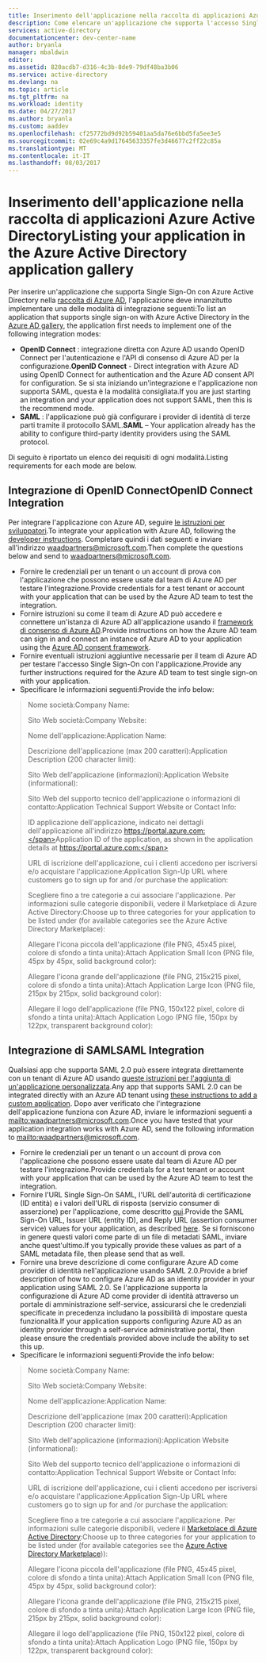 ```yaml
---
title: Inserimento dell'applicazione nella raccolta di applicazioni Azure Active Directory
description: Come elencare un'applicazione che supporta l'accesso Single Sign-On nella raccolta di Azure Active Directory | Microsoft Azure
services: active-directory
documentationcenter: dev-center-name
author: bryanla
manager: mbaldwin
editor: 
ms.assetid: 820acdb7-d316-4c3b-8de9-79df48ba3b06
ms.service: active-directory
ms.devlang: na
ms.topic: article
ms.tgt_pltfrm: na
ms.workload: identity
ms.date: 04/27/2017
ms.author: bryanla
ms.custom: aaddev
ms.openlocfilehash: cf25772bd9d92b59401aa5da76e6bbd5fa5ee3e5
ms.sourcegitcommit: 02e69c4a9d17645633357fe3d46677c2ff22c85a
ms.translationtype: MT
ms.contentlocale: it-IT
ms.lasthandoff: 08/03/2017
---
```

# <a name="listing-your-application-in-the-azure-active-directory-application-gallery"></a><span data-ttu-id="08d1a-103">Inserimento dell'applicazione nella raccolta di applicazioni Azure Active Directory</span><span class="sxs-lookup"><span data-stu-id="08d1a-103">Listing your application in the Azure Active Directory application gallery</span></span>
<span data-ttu-id="08d1a-104">Per inserire un'applicazione che supporta Single Sign-On con Azure Active Directory nella [raccolta di Azure AD](https://azure.microsoft.com/marketplace/active-directory/all/), l'applicazione deve innanzitutto implementare una delle modalità di integrazione seguenti:</span><span class="sxs-lookup"><span data-stu-id="08d1a-104">To list an application that supports single sign-on with Azure Active Directory in the [Azure AD gallery](https://azure.microsoft.com/marketplace/active-directory/all/), the application first needs to implement one of the following integration modes:</span></span>

* <span data-ttu-id="08d1a-105">**OpenID Connect** : integrazione diretta con Azure AD usando OpenID Connect per l'autenticazione e l'API di consenso di Azure AD per la configurazione.</span><span class="sxs-lookup"><span data-stu-id="08d1a-105">**OpenID Connect** - Direct integration with Azure AD using OpenID Connect for authentication and the Azure AD consent API for configuration.</span></span> <span data-ttu-id="08d1a-106">Se si sta iniziando un'integrazione e l'applicazione non supporta SAML, questa è la modalità consigliata.</span><span class="sxs-lookup"><span data-stu-id="08d1a-106">If you are just starting an integration and your application does not support SAML, then this is the recommend mode.</span></span>
* <span data-ttu-id="08d1a-107">**SAML** : l'applicazione può già configurare i provider di identità di terze parti tramite il protocollo SAML.</span><span class="sxs-lookup"><span data-stu-id="08d1a-107">**SAML** – Your application already has the ability to configure third-party identity providers using the SAML protocol.</span></span>

<span data-ttu-id="08d1a-108">Di seguito è riportato un elenco dei requisiti di ogni modalità.</span><span class="sxs-lookup"><span data-stu-id="08d1a-108">Listing requirements for each mode are below.</span></span>

## <a name="openid-connect-integration"></a><span data-ttu-id="08d1a-109">Integrazione di OpenID Connect</span><span class="sxs-lookup"><span data-stu-id="08d1a-109">OpenID Connect Integration</span></span>
<span data-ttu-id="08d1a-110">Per integrare l'applicazione con Azure AD, seguire [le istruzioni per sviluppatori](active-directory-authentication-scenarios.md).</span><span class="sxs-lookup"><span data-stu-id="08d1a-110">To integrate your application with Azure AD, following the [developer instructions](active-directory-authentication-scenarios.md).</span></span> <span data-ttu-id="08d1a-111">Completare quindi i dati seguenti e inviare all'indirizzo waadpartners@microsoft.com.</span><span class="sxs-lookup"><span data-stu-id="08d1a-111">Then complete the questions below and send to waadpartners@microsoft.com.</span></span>

* <span data-ttu-id="08d1a-112">Fornire le credenziali per un tenant o un account di prova con l'applicazione che possono essere usate dal team di Azure AD per testare l'integrazione.</span><span class="sxs-lookup"><span data-stu-id="08d1a-112">Provide credentials for a test tenant or account with your application that can be used by the Azure AD team to test the integration.</span></span>  
* <span data-ttu-id="08d1a-113">Fornire istruzioni su come il team di Azure AD può accedere e connettere un'istanza di Azure AD all'applicazione usando il [framework di consenso di Azure AD](active-directory-integrating-applications.md#overview-of-the-consent-framework).</span><span class="sxs-lookup"><span data-stu-id="08d1a-113">Provide instructions on how the Azure AD team can sign in and connect an instance of Azure AD to your application using the [Azure AD consent framework](active-directory-integrating-applications.md#overview-of-the-consent-framework).</span></span> 
* <span data-ttu-id="08d1a-114">Fornire eventuali istruzioni aggiuntive necessarie per il team di Azure AD per testare l'accesso Single Sign-On con l'applicazione.</span><span class="sxs-lookup"><span data-stu-id="08d1a-114">Provide any further instructions required for the Azure AD team to test single sign-on with your application.</span></span> 
* <span data-ttu-id="08d1a-115">Specificare le informazioni seguenti:</span><span class="sxs-lookup"><span data-stu-id="08d1a-115">Provide the info below:</span></span>

> <span data-ttu-id="08d1a-116">Nome società:</span><span class="sxs-lookup"><span data-stu-id="08d1a-116">Company Name:</span></span>
> 
> <span data-ttu-id="08d1a-117">Sito Web società:</span><span class="sxs-lookup"><span data-stu-id="08d1a-117">Company Website:</span></span>
> 
> <span data-ttu-id="08d1a-118">Nome dell'applicazione:</span><span class="sxs-lookup"><span data-stu-id="08d1a-118">Application Name:</span></span>
> 
> <span data-ttu-id="08d1a-119">Descrizione dell'applicazione (max 200 caratteri):</span><span class="sxs-lookup"><span data-stu-id="08d1a-119">Application Description (200 character limit):</span></span>
> 
> <span data-ttu-id="08d1a-120">Sito Web dell'applicazione (informazioni):</span><span class="sxs-lookup"><span data-stu-id="08d1a-120">Application Website (informational):</span></span>
> 
> <span data-ttu-id="08d1a-121">Sito Web del supporto tecnico dell'applicazione o informazioni di contatto:</span><span class="sxs-lookup"><span data-stu-id="08d1a-121">Application Technical Support Website or Contact Info:</span></span>
> 
> <span data-ttu-id="08d1a-122">ID applicazione dell'applicazione, indicato nei dettagli dell'applicazione all'indirizzo https://portal.azure.com:</span><span class="sxs-lookup"><span data-stu-id="08d1a-122">Application  ID of the application, as shown in the application details at https://portal.azure.com:</span></span>
> 
> <span data-ttu-id="08d1a-123">URL di iscrizione dell'applicazione, cui i clienti accedono per iscriversi e/o acquistare l'applicazione:</span><span class="sxs-lookup"><span data-stu-id="08d1a-123">Application Sign-Up URL where customers go to sign up for and /or purchase the application:</span></span>
> 
> <span data-ttu-id="08d1a-124">Scegliere fino a tre categorie a cui associare l'applicazione. Per informazioni sulle categorie disponibili, vedere il Marketplace di Azure Active Directory:</span><span class="sxs-lookup"><span data-stu-id="08d1a-124">Choose up to three categories for your application to be listed under (for available categories see the Azure Active Directory Marketplace):</span></span>
> 
> <span data-ttu-id="08d1a-125">Allegare l'icona piccola dell'applicazione (file PNG, 45x45 pixel, colore di sfondo a tinta unita):</span><span class="sxs-lookup"><span data-stu-id="08d1a-125">Attach Application Small Icon (PNG file, 45px by 45px, solid background color):</span></span>
> 
> <span data-ttu-id="08d1a-126">Allegare l'icona grande dell'applicazione (file PNG, 215x215 pixel, colore di sfondo a tinta unita):</span><span class="sxs-lookup"><span data-stu-id="08d1a-126">Attach Application Large Icon (PNG file, 215px by 215px, solid background color):</span></span>
> 
> <span data-ttu-id="08d1a-127">Allegare il logo dell'applicazione (file PNG, 150x122 pixel, colore di sfondo a tinta unita):</span><span class="sxs-lookup"><span data-stu-id="08d1a-127">Attach Application Logo (PNG file, 150px by 122px, transparent background color):</span></span>
> 
> 

## <a name="saml-integration"></a><span data-ttu-id="08d1a-128">Integrazione di SAML</span><span class="sxs-lookup"><span data-stu-id="08d1a-128">SAML Integration</span></span>
<span data-ttu-id="08d1a-129">Qualsiasi app che supporta SAML 2.0 può essere integrata direttamente con un tenant di Azure AD usando [queste istruzioni per l'aggiunta di un'applicazione personalizzata](../active-directory-saas-custom-apps.md).</span><span class="sxs-lookup"><span data-stu-id="08d1a-129">Any app that supports SAML 2.0 can be integrated directly with an Azure AD tenant using [these instructions to add a custom application](../active-directory-saas-custom-apps.md).</span></span> <span data-ttu-id="08d1a-130">Dopo aver verificato che l'integrazione dell'applicazione funziona con Azure AD, inviare le informazioni seguenti a <mailto:waadpartners@microsoft.com>.</span><span class="sxs-lookup"><span data-stu-id="08d1a-130">Once you have tested that your application integration works with Azure AD, send the following information to <mailto:waadpartners@microsoft.com>.</span></span>

* <span data-ttu-id="08d1a-131">Fornire le credenziali per un tenant o un account di prova con l'applicazione che possono essere usate dal team di Azure AD per testare l'integrazione.</span><span class="sxs-lookup"><span data-stu-id="08d1a-131">Provide credentials for a test tenant or account with your application that can be used by the Azure AD team to test the integration.</span></span>  
* <span data-ttu-id="08d1a-132">Fornire l'URL Single Sign-On SAML, l'URL dell'autorità di certificazione (ID entità) e i valori dell'URL di risposta (servizio consumer di asserzione) per l'applicazione, come descritto [qui](../active-directory-saas-custom-apps.md).</span><span class="sxs-lookup"><span data-stu-id="08d1a-132">Provide the SAML Sign-On URL, Issuer URL (entity ID), and Reply URL (assertion consumer service) values for your application, as described [here](../active-directory-saas-custom-apps.md).</span></span> <span data-ttu-id="08d1a-133">Se si forniscono in genere questi valori come parte di un file di metadati SAML, inviare anche quest'ultimo.</span><span class="sxs-lookup"><span data-stu-id="08d1a-133">If you typically provide these values as part of a SAML metadata file, then please send that as well.</span></span>
* <span data-ttu-id="08d1a-134">Fornire una breve descrizione di come configurare Azure AD come provider di identità nell'applicazione usando SAML 2.0.</span><span class="sxs-lookup"><span data-stu-id="08d1a-134">Provide a brief description of how to configure Azure AD as an identity provider in your application using SAML 2.0.</span></span> <span data-ttu-id="08d1a-135">Se l'applicazione supporta la configurazione di Azure AD come provider di identità attraverso un portale di amministrazione self-service, assicurarsi che le credenziali specificate in precedenza includano la possibilità di impostare questa funzionalità.</span><span class="sxs-lookup"><span data-stu-id="08d1a-135">If your application supports configuring Azure AD as an identity provider through a self-service administrative portal, then please ensure the credentials provided above include the ability to set this up.</span></span>
* <span data-ttu-id="08d1a-136">Specificare le informazioni seguenti:</span><span class="sxs-lookup"><span data-stu-id="08d1a-136">Provide the info below:</span></span>

> <span data-ttu-id="08d1a-137">Nome società:</span><span class="sxs-lookup"><span data-stu-id="08d1a-137">Company Name:</span></span>
> 
> <span data-ttu-id="08d1a-138">Sito Web società:</span><span class="sxs-lookup"><span data-stu-id="08d1a-138">Company Website:</span></span>
> 
> <span data-ttu-id="08d1a-139">Nome dell'applicazione:</span><span class="sxs-lookup"><span data-stu-id="08d1a-139">Application Name:</span></span>
> 
> <span data-ttu-id="08d1a-140">Descrizione dell'applicazione (max 200 caratteri):</span><span class="sxs-lookup"><span data-stu-id="08d1a-140">Application Description (200 character limit):</span></span>
> 
> <span data-ttu-id="08d1a-141">Sito Web dell'applicazione (informazioni):</span><span class="sxs-lookup"><span data-stu-id="08d1a-141">Application Website (informational):</span></span>
> 
> <span data-ttu-id="08d1a-142">Sito Web del supporto tecnico dell'applicazione o informazioni di contatto:</span><span class="sxs-lookup"><span data-stu-id="08d1a-142">Application Technical Support Website or Contact Info:</span></span>
> 
> <span data-ttu-id="08d1a-143">URL di iscrizione dell'applicazione, cui i clienti accedono per iscriversi e/o acquistare l'applicazione:</span><span class="sxs-lookup"><span data-stu-id="08d1a-143">Application Sign-Up URL where customers go to sign up for and /or purchase the application:</span></span>
> 
> <span data-ttu-id="08d1a-144">Scegliere fino a tre categorie a cui associare l'applicazione. Per informazioni sulle categorie disponibili, vedere il [Marketplace di Azure Active Directory](https://azure.microsoft.com/marketplace/active-directory/):</span><span class="sxs-lookup"><span data-stu-id="08d1a-144">Choose up to three categories for your application to be listed under (for available categories see the [Azure Active Directory Marketplace](https://azure.microsoft.com/marketplace/active-directory/))):</span></span>
> 
> <span data-ttu-id="08d1a-145">Allegare l'icona piccola dell'applicazione (file PNG, 45x45 pixel, colore di sfondo a tinta unita):</span><span class="sxs-lookup"><span data-stu-id="08d1a-145">Attach Application Small Icon (PNG file, 45px by 45px, solid background color):</span></span>
> 
> <span data-ttu-id="08d1a-146">Allegare l'icona grande dell'applicazione (file PNG, 215x215 pixel, colore di sfondo a tinta unita):</span><span class="sxs-lookup"><span data-stu-id="08d1a-146">Attach Application Large Icon (PNG file, 215px by 215px, solid background color):</span></span>
> 
> <span data-ttu-id="08d1a-147">Allegare il logo dell'applicazione (file PNG, 150x122 pixel, colore di sfondo a tinta unita):</span><span class="sxs-lookup"><span data-stu-id="08d1a-147">Attach Application Logo (PNG file, 150px by 122px, transparent background color):</span></span>
> 
> 


